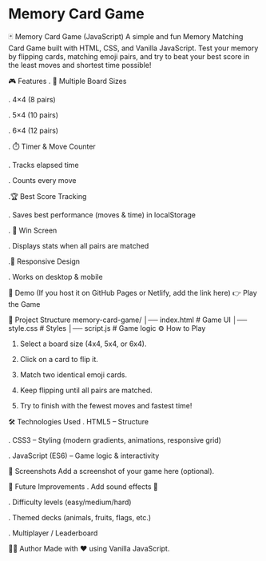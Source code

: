 # Memory Card Game
🃏 Memory Card Game (JavaScript)
A simple and fun Memory Matching Card Game built with HTML, CSS, and Vanilla JavaScript.
Test your memory by flipping cards, matching emoji pairs, and try to beat your best score in the least moves and shortest time possible!

🎮 Features
. 🎴 Multiple Board Sizes

. 4×4 (8 pairs)

. 5×4 (10 pairs)

. 6×4 (12 pairs)

. ⏱️ Timer & Move Counter

. Tracks elapsed time

. Counts every move

.🏆 Best Score Tracking

. Saves best performance (moves & time) in localStorage

. 🎉 Win Screen

. Displays stats when all pairs are matched

.📱 Responsive Design

. Works on desktop & mobile

🚀 Demo
(If you host it on GitHub Pages or Netlify, add the link here)
👉 Play the Game

📂 Project Structure
memory-card-game/
│── index.html      # Game UI
│── style.css       # Styles
│── script.js       # Game logic
⚙️ How to Play
1. Select a board size (4x4, 5x4, or 6x4).

2. Click on a card to flip it.

3. Match two identical emoji cards.

4. Keep flipping until all pairs are matched.

5. Try to finish with the fewest moves and fastest time!

🛠️ Technologies Used
. HTML5 – Structure

. CSS3 – Styling (modern gradients, animations, responsive grid)

. JavaScript (ES6) – Game logic & interactivity

📸 Screenshots
Add a screenshot of your game here (optional).

🔮 Future Improvements
. Add sound effects 🎵

. Difficulty levels (easy/medium/hard)

. Themed decks (animals, fruits, flags, etc.)

. Multiplayer / Leaderboard

👨‍💻 Author
Made with ❤️ using Vanilla JavaScript.
